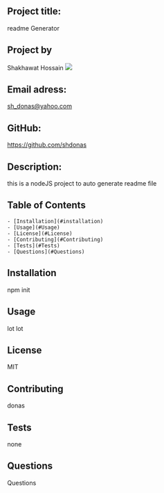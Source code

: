 
## Project title: 
  readme Generator
   
## Project by 
  Shakhawat Hossain
  ![](https://avatars3.githubusercontent.com/u/25496922?v=4)
## Email adress: 
  sh_donas@yahoo.com
## GitHub: 
  https://github.com/shdonas

## Description: 
  this is a nodeJS project to auto generate readme file
## Table of Contents

    - [Installation](#installation)
    - [Usage](#Usage)
    - [License](#License)
    - [Contributing](#Contributing)
    - [Tests](#Tests)
    - [Questions](#Questions)
  
## Installation 
  npm init
  
## Usage
  lot lot
  
## License
  MIT
  
## Contributing
  donas
  
## Tests
  none
  
## Questions
  Questions